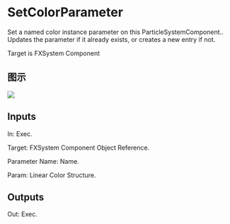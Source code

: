# SetColorParameter

Set a named color instance parameter on this ParticleSystemComponent.. Updates the parameter if it already exists, or creates a new entry if not.

Target is FXSystem Component

## 图示

![]($-20221218-18545615.png)

## Inputs

In: Exec.

Target: FXSystem Component Object Reference.

Parameter Name: Name.

Param: Linear Color Structure.  

## Outputs

Out: Exec.


